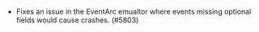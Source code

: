 - Fixes an issue in the EventArc emualtor where events missing optional fields would cause crashes. (#5803)
